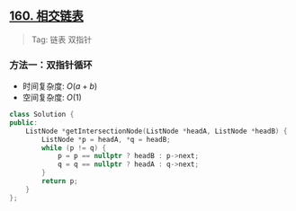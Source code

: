 ## [160. 相交链表](https://leetcode-cn.com/problems/intersection-of-two-linked-lists/)

> Tag: 链表 双指针

### 方法一：双指针循环
* 时间复杂度: ${O(a + b)}$
* 空间复杂度: ${O(1)}$
```cpp
class Solution {
public:
    ListNode *getIntersectionNode(ListNode *headA, ListNode *headB) {
        ListNode *p = headA, *q = headB;
        while (p != q) {
            p = p == nullptr ? headB : p->next;
            q = q == nullptr ? headA : q->next;
        }
        return p;
    }
};
```